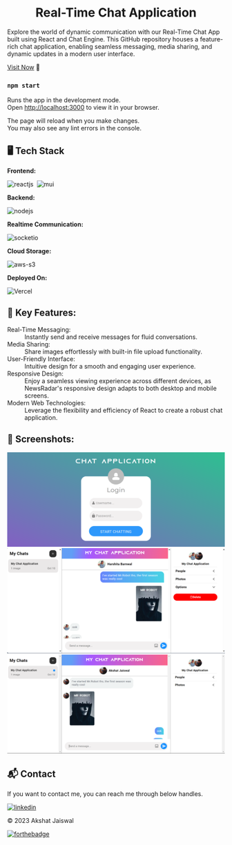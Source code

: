 <h1 align="center">Real-Time Chat Application</h1>

<p>Explore the world of dynamic communication with our Real-Time Chat App built using React and Chat Engine. This GitHub repository houses a feature-rich chat application, enabling seamless messaging, media sharing, and dynamic updates in a modern user interface. </p>

[Visit Now](https://zethyst.github.io/ChatApp/) 🚀
### `npm start`

Runs the app in the development mode.\
Open [http://localhost:3000](http://localhost:3000) to view it in your browser.

The page will reload when you make changes.\
You may also see any lint errors in the console.

## 🖥️ Tech Stack
**Frontend:**

![reactjs](https://img.shields.io/badge/React-20232A?style=for-the-badge&logo=react&logoColor=61DAFB)&nbsp;
![mui](https://img.shields.io/badge/Material--UI-0081CB?style=for-the-badge&logo=material-ui&logoColor=white)&nbsp;

**Backend:**

![nodejs](https://img.shields.io/badge/Node.js-43853D?style=for-the-badge&logo=node.js&logoColor=white)&nbsp;

**Realtime Communication:**

![socketio](https://img.shields.io/badge/Socket.io-010101?&style=for-the-badge&logo=Socket.io&logoColor=white)

**Cloud Storage:**

![aws-s3](https://img.shields.io/badge/Amazon_AWS-FF9900?style=for-the-badge&logo=amazonaws&logoColor=white)

**Deployed On:**

![Vercel](https://img.shields.io/badge/GitHub-100000?style=for-the-badge&logo=github&logoColor=white)

## 📌 Key Features:
<dl>
<dt>Real-Time Messaging:</dt><dd> Instantly send and receive messages for fluid conversations.</dd>

<dt>Media Sharing:</dt><dd> Share images effortlessly with built-in file upload functionality.</dd>

<dt>User-Friendly Interface:</dt><dd> Intuitive design for a smooth and engaging user experience.</dd>

<dt>Responsive Design:</dt><dd> Enjoy a seamless viewing experience across different devices, as NewsRadar's responsive design adapts to both desktop and mobile screens.</dd>
<dt>Modern Web Technologies:</dt><dd> Leverage the flexibility and efficiency of React to create a robust chat application.</dd>
</dl>

## 📌 Screenshots:
![Login](/img/Login.png)
![MyMessage](/img/My_Chat.png)
![TheirMessage](/img/Their_Chat.png)


<h2>📬 Contact</h2>

If you want to contact me, you can reach me through below handles.

[![linkedin](https://img.shields.io/badge/LinkedIn-0077B5?style=for-the-badge&logo=linkedin&logoColor=white)](https://www.linkedin.com/in/akshat-jaiswal-4664a2197)

© 2023 Akshat Jaiswal

[![forthebadge](https://forthebadge.com/images/badges/built-with-love.svg)](https://forthebadge.com)


